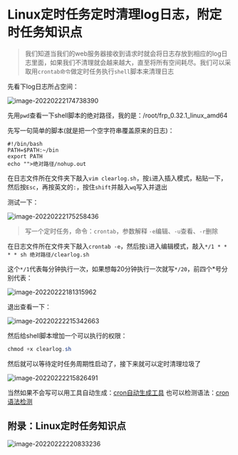 # Linux定时任务定时清理log日志，附定时任务知识点

>我们知道当我们的web服务器接收到请求时就会将日志存放到相应的log日志里面，如果我们不清理就会越来越大，直至将所有空间耗尽。我们可以采取用`crontab命令`做定时任务执行`shell`脚本来清理日志

先看下log日志所占空间：

![image-20220222174738390](https://cdn.fengxianhub.top/resources-master/202202221747592.png)

先用`pwd`查看一下shell脚本的绝对路径，我的是：/root/frp_0.32.1_linux_amd64

先写一句简单的脚本(就是把一个空字符串覆盖原来的日志)：

```shell
#!/bin/bash
PATH=$PATH:~/bin
export PATH
echo "">绝对路径/nohup.out
```

在日志文件所在文件夹下敲入`vim clearlog.sh`，按`i`进入插入模式，粘贴一下，然后按`Esc`，再按英文的`:`，按住`shift`并敲入`wq`写入并退出



测试一下：

![image-20220222175258436](https://cdn.fengxianhub.top/resources-master/202202221752526.png)

>写一个定时任务，命令：`crontab`，参数解释 `-e`编辑、`-u`查看、`-r`删除

在日志文件所在文件夹下敲入`crontab -e`，然后按`i`进入编辑模式，敲入`*/1 * * * * sh 绝对路径/clearlog.sh`

这个`*/1`代表每分钟执行一次，如果想每20分钟执行一次就写`*/20`，前四个*号分别代表：

![image-20220222181315962](https://cdn.fengxianhub.top/resources-master/202202221813093.png)

退出查看一下：

![image-20220222215342663](https://cdn.fengxianhub.top/resources-master/202202222153789.png)



然后给shell脚本增加一个可以执行的权限：

```java
chmod +x clearlog.sh
```

然后就可以等待定时任务周期性启动了，接下来就可以定时清理垃圾了

![image-20220222215826491](https://cdn.fengxianhub.top/resources-master/202202222158540.png)

当然如果不会写可以用工具自动生成：<a href="https://cron.qqe2.com/">cron自动生成工具</a>                   也可以检测语法：<a href="https://tool.lu/crontab/">cron语法检测</a> 



## 附录：Linux定时任务知识点

![image-20220222220833236](https://cdn.fengxianhub.top/resources-master/202202222208506.png)

